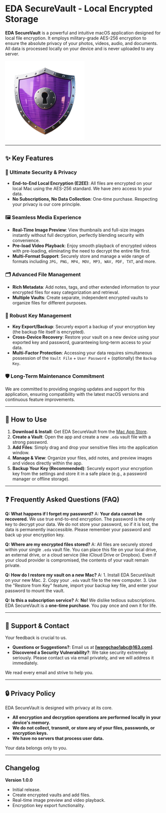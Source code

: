# EDA SecureVault - Local Encrypted Storage

**EDA SecureVault** is a powerful and intuitive macOS application designed for local file encryption. It employs military-grade AES-256 encryption to ensure the absolute privacy of your photos, videos, audio, and documents. All data is processed locally on your device and is never uploaded to any server.

[![Download on the Mac App Store](https://github.com/303774813/EDA-SecureVault/blob/main/logo.png)]($[YOUR_MAS_LINK](https://apps.apple.com/cn/app/eda-securevault/id6446857256))

---

## ✨ Key Features

### 🔐 Ultimate Security & Privacy
- **End-to-End Local Encryption (E2EE)**: All files are encrypted on your local Mac using the AES-256 standard. We have zero access to your data.
- **No Subscriptions, No Data Collection**: One-time purchase. Respecting your privacy is our core principle.

### 🖼️ Seamless Media Experience
- **Real-Time Image Preview**: View thumbnails and full-size images instantly without full decryption, perfectly blending security with convenience.
- **Pre-load Video Playback**: Enjoy smooth playback of encrypted videos with pre-loading, eliminating the need to decrypt the entire file first.
- **Multi-Format Support**: Securely store and manage a wide range of formats including `JPG, PNG, MP4, MOV, MP3, WAV, PDF, TXT`, and more.

### 🗂️ Advanced File Management
- **Rich Metadata**: Add notes, tags, and other extended information to your encrypted files for easy categorization and retrieval.
- **Multiple Vaults**: Create separate, independent encrypted vaults to organize files for different purposes.

### 🔑 Robust Key Management
- **Key Export/Backup**: Securely export a backup of your encryption key (the backup file itself is encrypted).
- **Cross-Device Recovery**: Restore your vault on a new device using your exported key and password, guaranteeing long-term access to your data.
- **Multi-Factor Protection**: Accessing your data requires simultaneous possession of the `Vault File` + `User Password` + (optionally) the `Backup Key`.

### 🛡️ Long-Term Maintenance Commitment
We are committed to providing ongoing updates and support for this application, ensuring compatibility with the latest macOS versions and continuous feature improvements.

---

## 🚀 How to Use

1.  **Download & Install**: Get EDA SecureVault from the [Mac App Store]($YOUR_MAS_LINK).
2.  **Create a Vault**: Open the app and create a new `.eda` vault file with a strong password.
3.  **Add Files**: Simply drag and drop your sensitive files into the application window.
4.  **Manage & View**: Organize your files, add notes, and preview images and videos directly within the app.
5.  **Backup Your Key (Recommended)**: Securely export your encryption key from the settings and store it in a safe place (e.g., a password manager or offline storage).

---

## ❓ Frequently Asked Questions (FAQ)

**Q: What happens if I forget my password?**
A: **Your data cannot be recovered.** We use true end-to-end encryption. The password is the only key to decrypt your data. We do not store your password, so if it is lost, the data is permanently inaccessible. Please remember your password and back up your encryption key.

**Q: Where are my encrypted files stored?**
A: All files are securely stored within your single `.eda` vault file. You can place this file on your local drive, an external drive, or a cloud service (like iCloud Drive or Dropbox). Even if your cloud provider is compromised, the contents of your vault remain private.

**Q: How do I restore my vault on a new Mac?**
A: 1. Install EDA SecureVault on your new Mac.
    2. Copy your `.eda` vault file to the new computer.
    3. Use the "Restore from Key" feature, import your backup key file, and enter your password to mount the vault.

**Q: Is this a subscription service?**
A: **No!** We dislike tedious subscriptions. EDA SecureVault is a **one-time purchase**. You pay once and own it for life.

---

## 📧 Support & Contact

Your feedback is crucial to us.

- **Questions or Suggestions?**: Email us at **[wangchao1abc@163.com]**.
- **Discovered a Security Vulnerability?**: We take security extremely seriously. Please contact us via email privately, and we will address it immediately.

We read every email and strive to help you.

---

## 🔒 Privacy Policy

EDA SecureVault is designed with privacy at its core.
- **All encryption and decryption operations are performed locally in your device's memory.**
- **We do not collect, transmit, or store any of your files, passwords, or encryption keys.**
- **We have no servers that process user data.**

Your data belongs only to you.

---

## Changelog

**Version 1.0.0**
- Initial release.
- Create encrypted vaults and add files.
- Real-time image preview and video playback.
- Encryption key export functionality.
